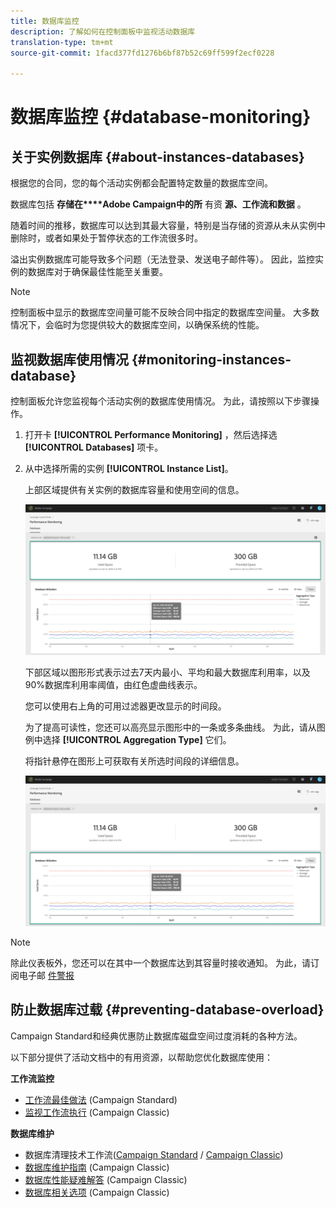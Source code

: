 ```yaml
---
title: 数据库监控
description: 了解如何在控制面板中监视活动数据库
translation-type: tm+mt
source-git-commit: 1facd377fd1276b6bf87b52c69ff599f2ecf0228

---
```



# 数据库监控 {#database-monitoring}

## 关于实例数据库 {#about-instances-databases}

根据您的合同，您的每个活动实例都会配置特定数量的数据库空间。

数据库包括 **存储在****Adobe Campaign中的所** 有资 **源、工作流和数据** 。

随着时间的推移，数据库可以达到其最大容量，特别是当存储的资源从未从实例中删除时，或者如果处于暂停状态的工作流很多时。

溢出实例数据库可能导致多个问题（无法登录、发送电子邮件等）。 因此，监控实例的数据库对于确保最佳性能至关重要。

>[!NOTE]
>
>控制面板中显示的数据库空间量可能不反映合同中指定的数据库空间量。 大多数情况下，会临时为您提供较大的数据库空间，以确保系统的性能。

## 监视数据库使用情况 {#monitoring-instances-database}

控制面板允许您监视每个活动实例的数据库使用情况。 为此，请按照以下步骤操作。

1. 打开卡 **[!UICONTROL Performance Monitoring]** ，然后选择选 **[!UICONTROL Databases]** 项卡。

1. 从中选择所需的实例 **[!UICONTROL Instance List]**。

   上部区域提供有关实例的数据库容量和使用空间的信息。

   ![](assets/databases_dashboard.png)

   下部区域以图形形式表示过去7天内最小、平均和最大数据库利用率，以及90%数据库利用率阈值，由红色虚曲线表示。

   您可以使用右上角的可用过滤器更改显示的时间段。

   为了提高可读性，您还可以高亮显示图形中的一条或多条曲线。 为此，请从图例中选择 **[!UICONTROL Aggregation Type]** 它们。

   将指针悬停在图形上可获取有关所选时间段的详细信息。

   ![](assets/databases_dashboard_detail.png)

>[!NOTE]
>
>除此仪表板外，您还可以在其中一个数据库达到其容量时接收通知。 为此，请订阅电子邮 [件警报](../../performance-monitoring/using/email-alerting.md)

## 防止数据库过载 {#preventing-database-overload}

Campaign Standard和经典优惠防止数据库磁盘空间过度消耗的各种方法。

以下部分提供了活动文档中的有用资源，以帮助您优化数据库使用：

**工作流监控**

* [工作流最佳做法](https://docs.adobe.com/content/help/en/campaign-standard/using/managing-processes-and-data/workflow-general-operation/best-practices-workflows.html) (Campaign Standard)
* [监视工作流执行](https://docs.adobe.com/help/en/campaign-classic/using/automating-with-workflows/monitoring-workflows/monitoring-workflow-execution.html) (Campaign Classic)

**数据库维护**

* 数据库清理技术工作流([Campaign Standard](https://docs.adobe.com/help/en/campaign-standard/using/administrating/application-settings/technical-workflows.html#list-of-technical-workflows) / [Campaign Classic](https://docs.adobe.com/help/en/campaign-classic/using/monitoring-campaign-classic/data-processing/database-cleanup-workflow.html))
* [数据库维护指南](https://docs.adobe.com/content/help/en/campaign-classic/using/monitoring-campaign-classic/database-maintenance/recommendations.html) (Campaign Classic)
* [数据库性能疑难解答](https://docs.adobe.com/content/help/en/campaign-classic/using/monitoring-campaign-classic/troubleshooting/database-performances.html) (Campaign Classic)
* [数据库相关选项](https://docs.adobe.com/help/en/campaign-classic/using/installing-campaign-classic/appendices/configuring-campaign-options.html#database) (Campaign Classic)
